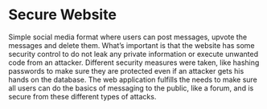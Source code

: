 # Secure Website
Simple social media format where users can post messages, upvote the messages and delete them.
What’s important is that the website has some security control to do not leak any private information or execute unwanted code from an attacker. 
Different security measures were taken, like hashing passwords to make sure they are protected even if an attacker gets his hands on the database. 
The web application fulfills the needs to make sure all users can do the basics of messaging
to the public, like a forum, and is secure from these different types of attacks.
